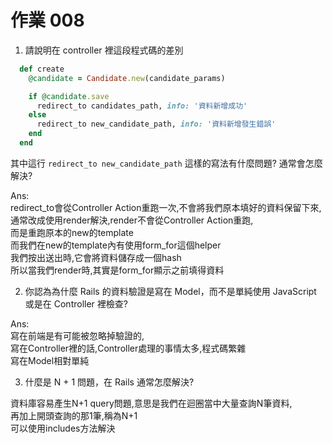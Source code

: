 # 作業 008

1. 請說明在 controller 裡這段程式碼的差別

```ruby
  def create
    @candidate = Candidate.new(candidate_params)

    if @candidate.save
      redirect_to candidates_path, info: '資料新增成功'
    else
      redirect_to new_candidate_path, info: '資料新增發生錯誤'
    end
  end
```

其中這行 `redirect_to new_candidate_path` 這樣的寫法有什麼問題? 通常會怎麼解決?

Ans:<br />
redirect_to會從Controller Action重跑一次,不會將我們原本填好的資料保留下來,<br />
通常改成使用render解決,render不會從Controller Action重跑,<br />
而是重跑原本的new的template<br />
而我們在new的template內有使用form_for這個helper<br />
我們按出送出時,它會將資料儲存成一個hash<br />
所以當我們render時,其實是form_for顯示之前填得資料<br />


2. 你認為為什麼 Rails 的資料驗證是寫在 Model，而不是單純使用 JavaScript 或是在 Controller 裡檢查?

Ans:<br />
寫在前端是有可能被忽略掉驗證的,<br />
寫在Controller裡的話,Controller處理的事情太多,程式碼繁雜<br />
寫在Model相對單純

3. 什麼是 N + 1 問題，在 Rails 通常怎麼解決?

資料庫容易產生N+1 query問題,意思是我們在迴圈當中大量查詢N筆資料,<br />
再加上開頭查詢的那1筆,稱為N+1<br />
可以使用includes方法解決

